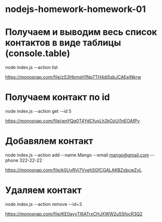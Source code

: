 # nodejs-homework-homework-01

# Получаем и выводим весь список контактов в виде таблицы (console.table)
node index.js --action list

https://monosnap.com/file/zS3HbmsH1Np7TH4di5sbJCAEeiNkrw

# Получаем контакт по id
node index.js --action get --id 5

https://monosnap.com/file/wnYQq0T4YdCfuyLh2kOzUi1nEOAfPv

# Добавялем контакт
node index.js --action add --name Mango --email mango@gmail.com --phone 322-22-22

https://monosnap.com/file/k0UvRVj7Vveh5GfCGALAKBZxbcwZyL

# Удаляем контакт
node index.js --action remove --id=3

https://monosnap.com/file/KE0ayyTI6ATrxCHJXWW2u5SfocR3Q2